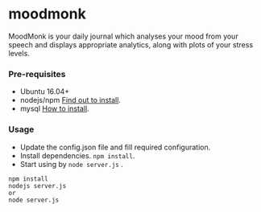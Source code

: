 # moodmonk
MoodMonk is your daily journal which analyses your mood from your speech and displays appropriate analytics, along with plots of your stress levels.

### Pre-requisites
* Ubuntu 16.04+
* nodejs/npm [Find out to install](https://nodejs.org/en/download/package-manager/).
* mysql [How to install](https://www.digitalocean.com/community/tutorials/how-to-install-mysql-on-ubuntu-16-04).

### Usage
* Update the config.json file and fill required configuration.
* Install dependencies. `npm install`.
* Start using by `node server.js`  .

```
npm install
nodejs server.js
or
node server.js
```